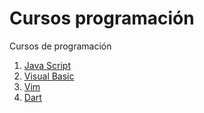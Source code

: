 # Cursos programación

Cursos de programación 

1. [Java Script](https://github.com/hguzman/curso-javascript)
2. [Visual Basic](https://github.com/hguzman/curso-visual-basic)
3. [Vim](https://github.com/hguzman/curso-vim)
4. [Dart](https://github.com/hguzman/curso-dart)

